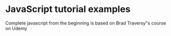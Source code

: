 # JavaScript tutorial examples

Complete javascript from the beginning is based on Brad Traversy"s course on Udemy
